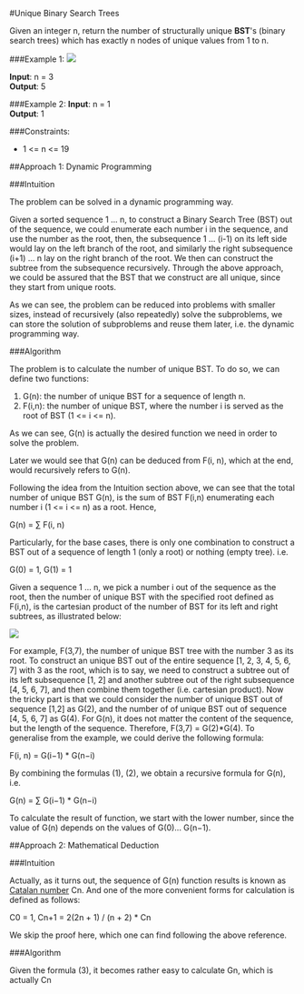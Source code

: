 #Unique Binary Search Trees

Given an integer n, return the number of structurally unique **BST**'s (binary search trees) which has exactly n nodes
of unique values from 1 to n.

###Example 1:
![](https://assets.leetcode.com/uploads/2021/01/18/uniquebstn3.jpg)

**Input**: n = 3  
**Output**: 5

###Example 2:
**Input**: n = 1  
**Output**: 1

###Constraints:

* 1 <= n <= 19

##Approach 1: Dynamic Programming

###Intuition

The problem can be solved in a dynamic programming way.

Given a sorted sequence 1 ... n, to construct a Binary Search Tree (BST) out of the sequence, we could enumerate each
number i in the sequence, and use the number as the root, then, the subsequence 1 ... (i-1) on its left side would lay
on the left branch of the root, and similarly the right subsequence (i+1) ... n lay on the right branch of the root.
We then can construct the subtree from the subsequence recursively. Through the above approach, we could be assured that
the BST that we construct are all unique, since they start from unique roots.

As we can see, the problem can be reduced into problems with smaller sizes, instead of recursively (also repeatedly)
solve the subproblems, we can store the solution of subproblems and reuse them later, i.e. the dynamic programming way.

###Algorithm

The problem is to calculate the number of unique BST. To do so, we can define two functions:

1. G(n): the number of unique BST for a sequence of length n.
2. F(i,n): the number of unique BST, where the number i is served as the root of BST (1 <= i <= n).

As we can see, G(n) is actually the desired function we need in order to solve the problem.

Later we would see that G(n) can be deduced from F(i, n), which at the end, would recursively refers to G(n).

Following the idea from the Intuition section above, we can see that the total number of unique BST G(n), is the sum of
BST F(i,n) enumerating each number i (1 <= i <= n) as a root. Hence,

G(n) = ∑ F(i, n)

Particularly, for the base cases, there is only one combination to construct a BST out of a sequence of length 1 (only
a root) or nothing (empty tree). i.e.

G(0) = 1, G(1) = 1

Given a sequence 1 ... n, we pick a number i out of the sequence as the root, then the number of unique BST with
the specified root defined as F(i,n), is the cartesian product of the number of BST for its left and right subtrees,
as illustrated below:

![](https://leetcode.com/problems/unique-binary-search-trees/Figures/96_BST.png)

For example, F(3,7), the number of unique BST tree with the number 3 as its root. To construct an unique BST out of
the entire sequence [1, 2, 3, 4, 5, 6, 7] with 3 as the root, which is to say, we need to construct a subtree out of
its left subsequence [1, 2] and another subtree out of the right subsequence [4, 5, 6, 7], and then combine them together
(i.e. cartesian product). Now the tricky part is that we could consider the number of unique BST out of sequence [1,2]
as G(2), and the number of of unique BST out of sequence [4, 5, 6, 7] as G(4). For G(n), it does not matter the content
of the sequence, but the length of the sequence. Therefore, F(3,7) = G(2)*G(4). To generalise from the example, we could
derive the following formula:

F(i, n) = G(i−1) * G(n−i)

By combining the formulas (1), (2), we obtain a recursive formula for G(n), i.e.

G(n) = ∑ G(i−1) * G(n−i)

To calculate the result of function, we start with the lower number, since the value of G(n) depends on the values of
G(0)... G(n−1).

##Approach 2: Mathematical Deduction

###Intuition

Actually, as it turns out, the sequence of G(n) function results is known as
[Catalan number](https://en.wikipedia.org/wiki/Catalan_number) Cn. And one of the more convenient forms for calculation
is defined as follows:

C0 = 1, Cn+1 = 2(2n + 1) / (n + 2) * Cn

We skip the proof here, which one can find following the above reference.

###Algorithm

Given the formula (3), it becomes rather easy to calculate Gn, which is actually Cn
